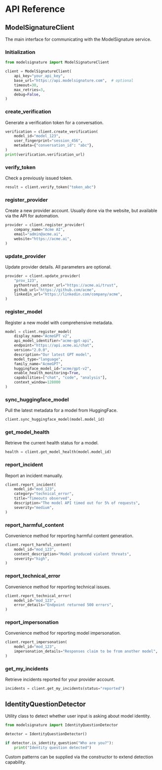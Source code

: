 # API Reference

## ModelSignatureClient

The main interface for communicating with the ModelSignature service.

### Initialization

```python
from modelsignature import ModelSignatureClient

client = ModelSignatureClient(
    api_key="your_api_key",
    base_url="https://api.modelsignature.com",  # optional
    timeout=30,
    max_retries=3,
    debug=False,
)
```

### create_verification

Generate a verification token for a conversation.

```python
verification = client.create_verification(
    model_id="model_123",
    user_fingerprint="session_456",
    metadata={"conversation_id": "abc"},
)
print(verification.verification_url)
```

### verify_token

Check a previously issued token.

```python
result = client.verify_token("token_abc")
```

### register_provider

Create a new provider account. Usually done via the website, but available via the API for automation.

```python
provider = client.register_provider(
    company_name="Acme AI",
    email="admin@acme.ai",
    website="https://acme.ai",
)
```

### update_provider

Update provider details. All parameters are optional.

```python
provider = client.update_provider(
    "prov_123",
    pythontrust_center_url="https://acme.ai/trust",
    github_url="https://github.com/acme",
    linkedin_url="https://linkedin.com/company/acme",
)
```

### register_model

Register a new model with comprehensive metadata.

```python
model = client.register_model(
    display_name="AcmeGPT v2",
    api_model_identifier="acme-gpt-api",
    endpoint="https://api.acme.ai/chat",
    version="2.0.0",
    description="Our latest GPT model",
    model_type="language",
    family_name="AcmeGPT",
    huggingface_model_id="acme/gpt-v2",
    enable_health_monitoring=True,
    capabilities=["chat", "code", "analysis"],
    context_window=128000
)
```

### sync_huggingface_model

Pull the latest metadata for a model from HuggingFace.

```python
client.sync_huggingface_model(model.model_id)
```

### get_model_health

Retrieve the current health status for a model.

```python
health = client.get_model_health(model.model_id)
```

### report_incident

Report an incident manually.

```python
client.report_incident(
    model_id="mod_123",
    category="technical_error",
    title="Timeouts observed",
    description="The model API timed out for 5% of requests",
    severity="medium",
)
```

### report_harmful_content

Convenience method for reporting harmful content generation.

```python
client.report_harmful_content(
    model_id="mod_123",
    content_description="Model produced violent threats",
    severity="high",
)
```

### report_technical_error

Convenience method for reporting technical issues.

```python
client.report_technical_error(
    model_id="mod_123",
    error_details="Endpoint returned 500 errors",
)
```

### report_impersonation

Convenience method for reporting model impersonation.

```python
client.report_impersonation(
    model_id="mod_123",
    impersonation_details="Responses claim to be from another model",
)
```

### get_my_incidents

Retrieve incidents reported for your provider account.

```python
incidents = client.get_my_incidents(status="reported")
```

## IdentityQuestionDetector

Utility class to detect whether user input is asking about model identity.

```python
from modelsignature import IdentityQuestionDetector

detector = IdentityQuestionDetector()

if detector.is_identity_question("Who are you?"):
    print("Identity question detected")
```

Custom patterns can be supplied via the constructor to extend detection capability.

